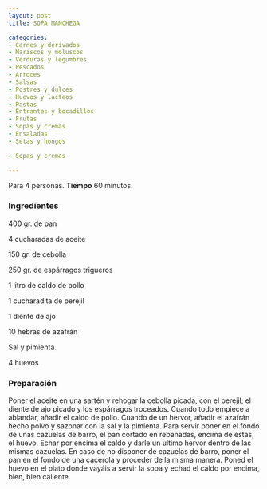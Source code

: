 ```yaml
---
layout: post
title: SOPA MANCHEGA

categories:
- Carnes y derivados
- Mariscos y moluscos
- Verduras y legumbres
- Pescados
- Arroces
- Salsas
- Postres y dulces
- Huevos y lacteos
- Pastas
- Entrantes y bocadillos
- Frutas
- Sopas y cremas
- Ensaladas
- Setas y hongos

- Sopas y cremas

---
```


Para 4 personas.
<b>Tiempo</b> 60 minutos.

<h3>Ingredientes</h3>

400 gr. de pan

4 cucharadas de aceite

150 gr. de cebolla

250 gr. de espárragos trigueros

1 litro de caldo de pollo

1 cucharadita de perejil

1 diente de ajo

10 hebras de azafrán

Sal y pimienta.

4 huevos

<h3>Preparación</h3>

Poner el aceite en una sartén y rehogar la cebolla picada, con el perejil, el diente de ajo picado y los espárragos troceados. Cuando todo empiece a ablandar, añadir el caldo de pollo. Cuando de un hervor, añadir el azafrán hecho polvo y sazonar con la sal y la pimienta. Para servir poner en el fondo de unas cazuelas de barro, el pan cortado en rebanadas, encima de éstas, el huevo. Echar por encima el caldo y darle un ultimo hervor dentro de las mismas cazuelas. En caso de no disponer de cazuelas de barro, poner el pan en el fondo de una cacerola y proceder de la misma manera. Poned el huevo en el plato donde vayáis a servir la sopa y echad el caldo por encima, bien, bien caliente.

